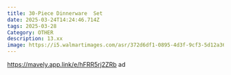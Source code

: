 ```yaml
---
title: 30-Piece Dinnerware  Set
date: 2025-03-24T14:24:46.714Z
tags: 2025-03-28
Category: OTHER
description: 13.xx
image: https://i5.walmartimages.com/asr/372d6df1-0895-4d3f-9cf3-5d12a368b65e.c826cf5d76e8f41cfa477e072ca0e3d7.jpeg?odnHeight=2000&odnWidth=2000&odnBg=FFFFFF
---
```

https://mavely.app.link/e/hFRR5rj2ZRb   ad